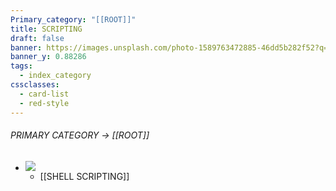 ```yaml
---
Primary_category: "[[ROOT]]"
title: SCRIPTING
draft: false
banner: https://images.unsplash.com/photo-1589763472885-46dd5b282f52?q=80&w=1748&auto=format&fit=crop&ixlib=rb-4.0.3&ixid=M3wxMjA3fDB8MHxwaG90by1wYWdlfHx8fGVufDB8fHx8fA%3D%3D
banner_y: 0.88286
tags:
  - index_category
cssclasses:
  - card-list
  - red-style
---
```


###### PRIMARY CATEGORY → [[ROOT]]

- ![](https://img.freepik.com/premium-photo/black-robot-figure-with-hood-hood-with-word-robot-it_937795-773.jpg)
	- [[SHELL SCRIPTING]]